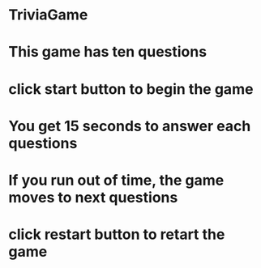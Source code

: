# TriviaGame

# This game has ten questions

# click start button to begin the game

# You get 15 seconds to answer each questions

# If you run out of time, the game moves to next questions

# click restart button to retart the game
